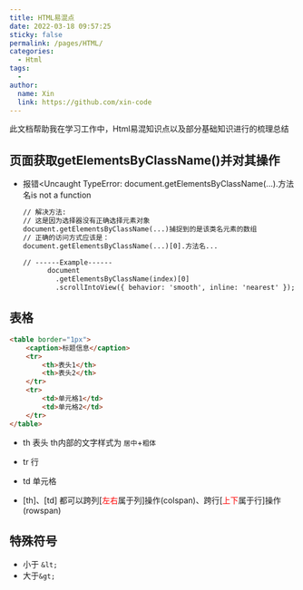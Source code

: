 ```yaml
---
title: HTML易混点
date: 2022-03-18 09:57:25
sticky: false
permalink: /pages/HTML/
categories: 
  - Html
tags: 
  - 
author: 
  name: Xin
  link: https://github.com/xin-code
---
```


此文档帮助我在学习工作中，Html易混知识点以及部分基础知识进行的梳理总结

<!-- more -->



## 页面获取getElementsByClassName()并对其操作

- 报错<Uncaught TypeError: document.getElementsByClassName(...).方法名is not a function

  ```html
  // 解决方法:
  // 这是因为选择器没有正确选择元素对象
  document.getElementsByClassName(...)捕捉到的是该类名元素的数组
  // 正确的访问方式应该是：
  document.getElementsByClassName(...)[0].方法名...
  
  // ------Example------
        document
          .getElementsByClassName(index)[0]
          .scrollIntoView({ behavior: 'smooth', inline: 'nearest' });
  ```



## 表格

```html
<table border="1px">
    <caption>标题信息</caption>
    <tr>
        <th>表头1</th>
        <th>表头2</th>
    </tr>
    <tr>
        <td>单元格1</td>
        <td>单元格2</td>
    </tr>
</table>
```

- th 表头 th内部的文字样式为 `居中`+`粗体`
- tr 行
- td 单元格

- [th]、[td] 都可以跨列[<span style="color:red">左右</span>属于列]操作(colspan)、跨行[<span style="color:red">上下</span>属于行]操作(rowspan)



## 特殊符号

- 小于 `&lt;`
- 大于`&gt;`
